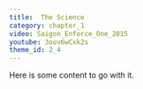 ```yaml
---
title:  The Science
category: chapter_1
video: Saigon_Enforce_One_2015
youtube: 3oov6wCxk2s
theme_id: 2_4
---
```


Here is some content to go with it.
